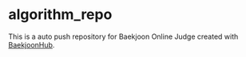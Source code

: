 # algorithm_repo
This is a auto push repository for Baekjoon Online Judge created with [BaekjoonHub](https://github.com/BaekjoonHub/BaekjoonHub).
